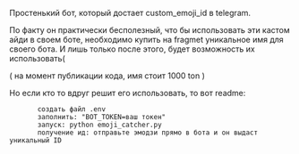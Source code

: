 Простенький бот, который достает custom_emoji_id в telegram. 

По факту он практически бесполезный, что бы использовать эти кастом айди в своем боте, необходимо купить на fragmet уникальное имя для своего бота. И лишь только после этого, будет возможность их использовать(

( на момент публикации кода, имя стоит 1000 ton )

Но если кто то вдруг решит его использовать, то вот readme:



           создать файл .env
           заполнить: "BOT_TOKEN=ваш токен"
           запуск: python emoji_catcher.py
           получение ид: отправьте эмодзи прямо в бота и он выдаст уникальный ID

